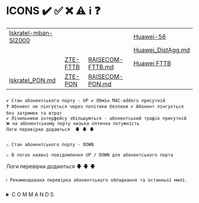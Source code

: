 # ICONS ✔️ ✅ ❌ ⚠️ ℹ️ ❓ 

|           |           |             |             |
| :-------- | :-------- | :---------- | :---------- |
|  [Iskratel-mban-SI2000](Iskratel-mban-SI2000.md)           |           |             | [Huawei-56](Huawei-56.md)              |
|           |           |                                     | [Huawei_DistAgg.md](Huawei_DistAgg.md) |
|           | [ZTE-FTTB](ZTE-FTTB.md)  | [RAISECOM-FTTB.md](RAISECOM_FTTB.md) | [Huawei FTTB](Huawei_FTTB.md)          |
| [Iskratel_PON.md](Iskratel_PON.md)   | [ZTE-PON](ZTE-PON.md)    | [RAISECOM-PON.md](RAISECOM_PON.md)   |             |



###
    ✔️ Стан абонентського порту - UP ✔️ Обмін MAC-adders присутній
    ❓ Абонент не пінгується через політики безпеки ✔️ Абонент пінгується без затримок та втрат
    ✔️ Лічильники інтерфейсу збільшуються - абонентський трафік присутній
    ❌ на абонентському порту низька оптична потужність
    Логи перевірки додаються  🡇 🡇 🡇

###
    ⚠️ Стан абонентського порту - DOWN

    ⚠️ В логах наявні повідомлення UP / DOWN для абонентського порта

   Логи перевірки додаються  🡇 🡇 🡇

    ℹ️ Рекомендована перевірка абонентського обладнання та останньої милі.
###

<details>
  <summary> C O M M A N D S </summary>

|  C O R E  |           | A C C E S S | S C E N A R I O |
| :-------- | :-------- | :---------- | :---------- |
| [Juniper-mx](Juniper-mx.md)         || [Huawei-56](Huawei-56.md) |
|                                     || [BDCOM](BDCOM.md) |
|                                     || [RAISECOM FTTB](FTTB_RAISECOM.md) |
|                                     || [ZTE](ZTE) |
|                                     || [D-LINK](D-LINK) |
|                                     || [Iskratel mban SI2000](Iskratel-mban-SI2000.md)|
|                                     || [Iskratel SI3000](Iskratel-SI3000.md)|
|                                     || [PON ISkratel](PON-ISkratel.md)|
|                                     || [PON RAISECOM](PON_RAISECOM.md)|
|                                     || [PON ZTE.md](PON_ZTE.md)|
|                                     |||
|                                     ||| [l2vpn](l2vpn.md) 
|                                     |||

</details>


